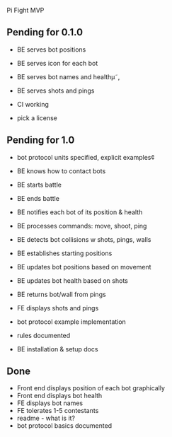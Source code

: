 Pi Fight MVP

## Pending for 0.1.0

- BE serves bot positions
- BE serves icon for each bot
- BE serves bot names and healthµ˜,
- BE serves shots and pings
- CI working

- pick a license

## Pending for 1.0

- bot protocol units specified, explicit examples¢
- BE knows how to contact bots
- BE starts battle
- BE ends battle
- BE notifies each bot of its position & health
- BE processes commands: move, shoot, ping
- BE detects bot collisions w shots, pings, walls
- BE establishes starting positions

- BE updates bot positions based on movement
- BE updates bot health based on shots
- BE returns bot/wall from pings

- FE displays shots and pings

- bot protocol example implementation
- rules documented
- BE installation & setup docs

## Done
- Front end displays position of each bot graphically
- Front end displays bot health
- FE displays bot names
- FE tolerates 1-5 contestants
- readme - what is it?
- bot protocol basics documented
